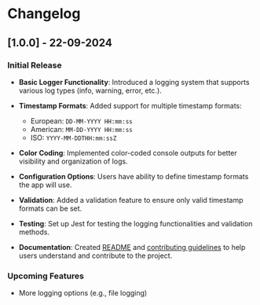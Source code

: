 # Changelog

## [1.0.0] - 22-09-2024

### Initial Release

- **Basic Logger Functionality**: Introduced a logging system that supports various log types (info, warning, error, etc.).
- **Timestamp Formats**: Added support for multiple timestamp formats:

  - European: `DD-MM-YYYY HH:mm:ss`
  - American: `MM-DD-YYYY HH:mm:ss`
  - ISO: `YYYY-MM-DDTHH:mm:ssZ`

- **Color Coding**: Implemented color-coded console outputs for better visibility and organization of logs.
- **Configuration Options**: Users have ability to define timestamp formats the app will use.
- **Validation**: Added a validation feature to ensure only valid timestamp formats can be set.
- **Testing**: Set up Jest for testing the logging functionalities and validation methods.
- **Documentation**: Created [README](README.md) and [contributing guidelines](CONTRIBUTING.md) to help users understand and contribute to the project.

### Upcoming Features

- More logging options (e.g., file logging)
